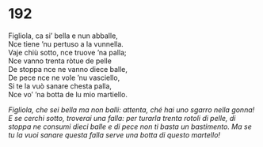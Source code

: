 # 192
  
Figliola, ca si’ bella e nun abballe,  
Nce tiene ’nu pertuso a la vunnella.  
Vaje chiù sotto, nce truove ’na palla;  
Nce vanno trenta ròtue de pelle  
De stoppa nce ne vanno diece balle,  
De pece nce ne vole ’nu vasciello,  
Si te la vuò sanare chesta palla,  
Nce vo’ ’na botta de lu mio martiello.

*Figliola, che sei bella ma non balli:
attenta, ché hai uno sgarro nella gonna!
E se cerchi sotto, troverai una falla:
per turarla trenta rotoli di pelle,
di stoppa ne consumi dieci balle
e di pece non ti basta un bastimento.
Ma se tu la vuoi sanare questa falla
serve una botta di questo martello!*


